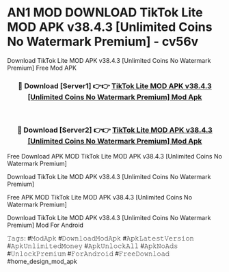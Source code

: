 # AN1 MOD DOWNLOAD TikTok Lite MOD APK v38.4.3 [Unlimited Coins No Watermark Premium] - cv56v
Download TikTok Lite MOD APK v38.4.3 [Unlimited Coins No Watermark Premium] Free Mod APK

<div align="center">
<h3>🔴 Download [Server1] 👉👉 <a href="https://apk-comot.site?title=TikTok_Lite_MOD_APK_v38.4.3_[Unlimited_Coins_No_Watermark_Premium]">TikTok Lite MOD APK v38.4.3 [Unlimited Coins No Watermark Premium] Mod Apk</a></h3><br>

<h3>🔴 Download [Server2] 👉👉 <a href="https://apk-comot.site?title=TikTok_Lite_MOD_APK_v38.4.3_[Unlimited_Coins_No_Watermark_Premium]">TikTok Lite MOD APK v38.4.3 [Unlimited Coins No Watermark Premium] Mod Apk</a></h3>
</div>


Free Download APK MOD TikTok Lite MOD APK v38.4.3 [Unlimited Coins No Watermark Premium]

Download TikTok Lite MOD APK v38.4.3 [Unlimited Coins No Watermark Premium] 

Free APK MOD TikTok Lite MOD APK v38.4.3 [Unlimited Coins No Watermark Premium] 

Download TikTok Lite MOD APK v38.4.3 [Unlimited Coins No Watermark Premium] Mod For Android

𝚃𝚊𝚐𝚜: #𝙼𝚘𝚍𝙰𝚙𝚔 #𝙳𝚘𝚠𝚗𝚕𝚘𝚊𝚍𝙼𝚘𝚍𝙰𝚙𝚔 #𝙰𝚙𝚔𝙻𝚊𝚝𝚎𝚜𝚝𝚅𝚎𝚛𝚜𝚒𝚘𝚗 #𝙰𝚙𝚔𝚄𝚗𝚕𝚒𝚖𝚒𝚝𝚎𝚍𝙼𝚘𝚗𝚎𝚢 #𝙰𝚙𝚔𝚄𝚗𝚕𝚘𝚌𝚔𝙰𝚕𝚕 #𝙰𝚙𝚔𝙽𝚘𝙰𝚍𝚜 #𝚄𝚗𝚕𝚘𝚌𝚔𝙿𝚛𝚎𝚖𝚒𝚞𝚖 #𝙵𝚘𝚛𝙰𝚗𝚍𝚛𝚘𝚒𝚍 #𝙵𝚛𝚎𝚎𝙳𝚘𝚠𝚗𝚕𝚘𝚊𝚍 #home_design_mod_apk